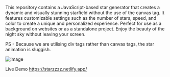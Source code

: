 This repository contains a JavaScript-based star generator that creates a dynamic and visually stunning starfield without the use of the canvas tag. It features customizable settings such as the number of stars, speed, and color to create a unique and personalized experience. Perfect for use as a background on websites or as a standalone project. Enjoy the beauty of the night sky without leaving your screen.

PS - Because we are utilising div tags rather than canvas tags, the star animation is sluggish.

![image](https://user-images.githubusercontent.com/70460152/212708140-c0890e49-f230-4756-b416-9efdb5f8c253.png)

Live Demo
https://starzzzz.netlify.app/
